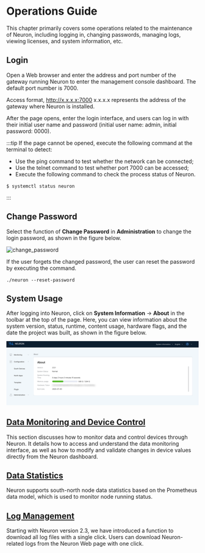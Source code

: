 # Operations Guide

This chapter primarily covers some operations related to the maintenance of Neuron, including logging in, changing passwords, managing logs, viewing licenses, and system information, etc.

## Login

Open a Web browser and enter the address and port number of the gateway running Neuron to enter the management console dashboard. The default port number is 7000.

Access format, http://x.x.x.x:7000 x.x.x.x represents the address of the gateway where Neuron is installed.

After the page opens, enter the login interface, and users can log in with their initial user name and password (initial user name: admin, initial password: 0000).

:::tip
If the page cannot be opened, execute the following command at the terminal to detect:

* Use the ping command to test whether the network can be connected;
* Use the telnet command to test whether port 7000 can be accessed;
* Execute the following command to check the process status of Neuron.

```
$ systemctl status neuron
```
:::

## Change Password

Select the function of **Change Password** in **Administration** to change the login password, as shown in the figure below.

![change_password](./assets/change_password.png)

If the user forgets the changed password, the user can reset the password by executing the command.

```shell
./neuron --reset-password
```

## System Usage

After logging into Neuron, click on **System Information** -> **About** in the toolbar at the top of the page. Here, you can view information about the system version, status, runtime, content usage, hardware flags, and the date the project was built, as shown in the figure below.

![image-20230802172853368](./assets/usage.png)

## [Data Monitoring and Device Control](../monitoring.md)

This section discusses how to monitor data and control devices through Neuron. It details how to access and understand the data monitoring interface, as well as how to modify and validate changes in device values directly from the Neuron dashboard.

## [Data Statistics](../dashboard/data-statistics.md)

Neuron supports south-north node data statistics based on the Prometheus data model, which is used to monitor node running status. 

## [Log Management](./log-management.md)

Starting with Neuron version 2.3, we have introduced a function to download all log files with a single click. Users can download Neuron-related logs from the Neuron Web page with one click. 
